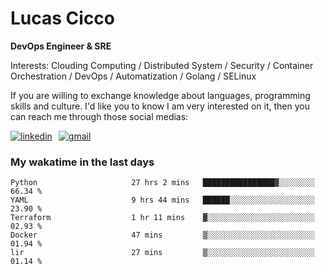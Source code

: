# Lucas Cicco

**DevOps Engineer & SRE**

Interests: Clouding Computing / Distributed System / Security / Container Orchestration / DevOps / Automatization / Golang / SELinux

If you are willing to exchange knowledge about languages, programming skills and culture. I'd like you to know I am very interested on it, then you can reach me through those social medias:

<div style="display: flex; align-items: center; gap: 10px;">
  <a href="https://www.linkedin.com/in/lucas-vitor-de-cicco" target="_blank">
    <img
      src="https://img.shields.io/badge/-LinkedIn-%230077B5?style=for-the-badge&logo=linkedin&logoColor=white"
      alt="linkedin"
      target="_blank" 
    />
  </a>
  <a href="mailto:lucasvitorx1@gmail.com">
      <img
        src="https://img.shields.io/badge/-Gmail-%23333?style=for-the-badge&logo=gmail&logoColor=white"
        alt="gmail"
        target="_blank"
      />
  </a>
</div>

### My wakatime in the last days

<!--START_SECTION:waka-->

```text
Python                     27 hrs 2 mins   ████████████████▓░░░░░░░░   66.34 %
YAML                       9 hrs 44 mins   ██████░░░░░░░░░░░░░░░░░░░   23.90 %
Terraform                  1 hr 11 mins    ▓░░░░░░░░░░░░░░░░░░░░░░░░   02.93 %
Docker                     47 mins         ▒░░░░░░░░░░░░░░░░░░░░░░░░   01.94 %
lir                        27 mins         ▒░░░░░░░░░░░░░░░░░░░░░░░░   01.14 %
```

<!--END_SECTION:waka-->

